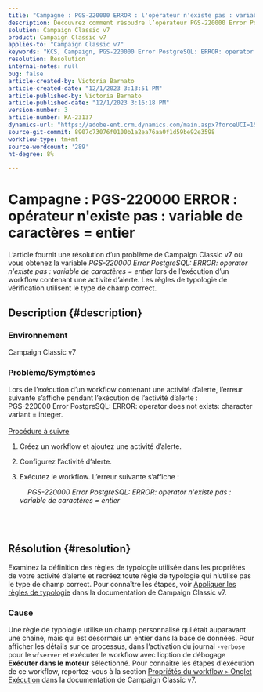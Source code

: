 ```yaml
---
title: "Campagne : PGS-220000 ERROR : l'opérateur n'existe pas : variable de caractères = entier"
description: Découvrez comment résoudre l’opérateur PGS-220000 Error PostgreSQL ERROR n’existe pas variable de caractères = entier
solution: Campaign Classic v7
product: Campaign Classic v7
applies-to: "Campaign Classic v7"
keywords: "KCS, Campaign, PGS-220000 Error PostgreSQL: ERROR: operator n'existe pas : variable de caractères = entier, Campaign v7, base de données, dépannage"
resolution: Resolution
internal-notes: null
bug: false
article-created-by: Victoria Barnato
article-created-date: "12/1/2023 3:13:51 PM"
article-published-by: Victoria Barnato
article-published-date: "12/1/2023 3:16:18 PM"
version-number: 3
article-number: KA-23137
dynamics-url: "https://adobe-ent.crm.dynamics.com/main.aspx?forceUCI=1&pagetype=entityrecord&etn=knowledgearticle&id=7ed8293a-5c90-ee11-8179-6045bd0065b6"
source-git-commit: 8907c73076f0100b1a2ea76aa0f1d59be92e3598
workflow-type: tm+mt
source-wordcount: '289'
ht-degree: 8%

---
```


# Campagne : PGS-220000 ERROR : opérateur n&#39;existe pas : variable de caractères = entier


L’article fournit une résolution d’un problème de Campaign Classic v7 où vous obtenez la variable *PGS-220000 Error PostgreSQL: ERROR: operator n&#39;existe pas : variable de caractères = entier* lors de l’exécution d’un workflow contenant une activité d’alerte. Les règles de typologie de vérification utilisent le type de champ correct.

## Description {#description}


### Environnement

Campaign Classic v7

### Problème/Symptômes

Lors de l’exécution d’un workflow contenant une activité d’alerte, l’erreur suivante s’affiche pendant l’exécution de l’activité d’alerte :
<br>PGS-220000 Error PostgreSQL: ERROR: operator does not exists: character variant = integer.<br><br>
<u>Procédure à suivre</u>

1. Créez un workflow et ajoutez une activité d’alerte.
2. Configurez l’activité d’alerte.
3. Exécutez le workflow. L’erreur suivante s’affiche :



       *PGS-220000 Error PostgreSQL: ERROR: operator n&#39;existe pas : variable de caractères = entier*




<br> <br>



## Résolution {#resolution}


Examinez la définition des règles de typologie utilisée dans les propriétés de votre activité d’alerte et recréez toute règle de typologie qui n’utilise pas le type de champ correct. Pour connaître les étapes, voir [Appliquer les règles de typologie](https://experienceleague.adobe.com/docs/campaign-classic/using/orchestrating-campaigns/campaign-optimization/applying-rules.html) dans la documentation de Campaign Classic v7.

### Cause

Une règle de typologie utilise un champ personnalisé qui était auparavant une chaîne, mais qui est désormais un entier dans la base de données. Pour afficher les détails sur ce processus, dans l’activation du journal `-verbose` pour le `wfserver` et exécuter le workflow avec l’option de débogage <b>Exécuter dans le moteur</b> sélectionné. Pour connaître les étapes d&#39;exécution de ce workflow, reportez-vous à la section [Propriétés du workflow `>`  Onglet Exécution](https://experienceleague.adobe.com/docs/campaign-classic/using/automating-with-workflows/advanced-management/workflow-properties.html?lang=fr#execution) dans la documentation de Campaign Classic v7.
